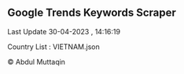 

## Google Trends Keywords Scraper 
 
Last Update 30-04-2023 , 14:16:19

Country List :
VIETNAM.json



© Abdul Muttaqin 
